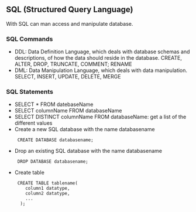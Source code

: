 ## SQL (Structured Query Language)
With SQL can man access and manipulate database.

### SQL Commands
- DDL: Data Definition Language, which deals with database schemas and descriptions, of how the data should reside in the database. CREATE, ALTER, DROP, TRUNCATE, COMMENT; RENAME
- DML: Data Manipulation Language, which deals with data manipulation. SELECT, INSERT, UPDATE, DELETE, MERGE
  
### SQL Statements
- SELECT * FROM datebaseName
- SELECT columnName FROM databaseName
- SELECT DISTINCT columnName FROM databaseName: get a list of the different values
- Create a new SQL database with the name databasename
  ```
   CREATE DATABASE databasename;
  ```
- Drop an existing SQL database with the name databasename
  ```
   DROP DATABASE databasename;
  ```
- Create table
  ```
   CREATE TABLE tablename(
      column1 datatype,
      column2 datatype,
      ...
    );
  ```
